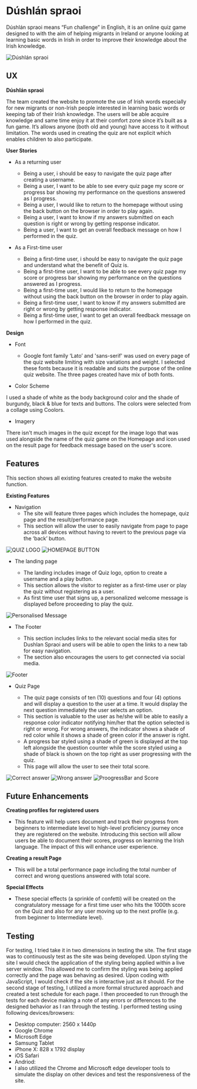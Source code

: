 # Dúshlán spraoi
Dúshlán spraoi means “Fun challenge” in English, it is an online quiz game designed to with the aim of helping migrants in Ireland or anyone looking at learning basic words in Irish in order to improve their knowledge about the Irish knowledge. 

![Dúshlán spraoi](https://github.com/RH-devs/Dushlan-spraoi/blob/main/assets/images/webiste-mockup.png)


## UX
__Dúshlán spraoi__

The team created the website to promote the use of Irish words especially for new migrants or non-Irish people interested in learning basic words or keeping tab of their Irish knowledge. The users will be able acquire knowledge and same time enjoy it at their comfort zone since it’s built as a fun game. It’s allows anyone (both old and young) have access to it without limitation. The words used in creating the quiz are not explicit which enables children to also participate.

**User Stories**

* As a returning user
  * Being a user, i should be easy to navigate the quiz page after creating a username.
  * Being a user, I want to be able to see every quiz page my score or progress bar showing my performance on the questions   answered as I progress.
  *	Being a user, I would like to return to the homepage without using the back button on the browser in order to play again.
  *	Being a user, I want to know if my answers submitted on each question is right or wrong by getting response indicator.
  * Being a user, I want to get an overall feedback message on how I performed in the quiz. 

* As a First-time user

  *	Being a first-time user, i should be easy to navigate the quiz page and understand what the benefit of Quiz is.
  *	Being a first-time user, I want to be able to see every quiz page my score or progress bar showing my performance on the questions answered as I progress.
  * Being a first-time user, I would like to return to the homepage without using the back button on the browser in order to play again.
  * Being a first-time user, I want to know if my answers submitted are right or wrong by getting response indicator. 
  * Being a first-time user, I want to get an overall feedback message on how I performed in the quiz.

__Design__

* Font

  * Google font family ‘Lato’ and 'sans-serif' was used on every page of the quiz website limiting with size variations and weight. I selected these fonts because it is readable and suits the purpose of the online quiz website. The three pages created have mix of both fonts. 

 * Color Scheme

I used a shade of white as the body background color and the shade of burgundy, black & blue for texts and buttons. The colors were selected from a collage using Coolors.

 * Imagery

There isn't much images in the quiz except for the image logo that was used alongside the name of the quiz game on the Homepage and icon used on the result page for feedback message based on the user's score.

## Features
 This section shows all existing features created to make the website function.

__Existing Features__

* Navigation
  * The site will feature three pages which includes the homepage, quiz page and the result/performance page. 
  * This section will allow the user to easily navigate from page to page across all devices without having to revert to the previous page via the ‘back’ button.
 
 ![QUIZ LOGO](https://github.com/RH-devs/Dushlan-spraoi/workspace/Dushlan-spraoi/assets/images/QUIZLOGO.PNG)
 ![HOMEPAGE BUTTON](https://github.com/RH-devs/Dushlan-spraoi/blob/main/assets/images/NAVBUTTON.PNG)

* The landing page

  * The landing includes image of Quiz logo, option to create a username and a play button.
  * This section allows the visitor to register as a first-time user or play the quiz without registering as a user.
  * As first time user that signs up, a personalized welcome message is displayed before proceeding to play the quiz.

![Personalised Message](https://github.com/RH-devs/Dushlan-spraoi/blob/main/assets/images/Personalized.message.PNG)

* The Footer

  * This section includes links to the relevant social media sites for Dushlan Spraoi and users will be able to open the links to a new tab for easy navigation.
  * The section also encourages the users to get connected via social media.

![Footer](https://github.com/RH-devs/Dushlan-spraoi/blob/main/assets/images/Dushlan-footer.PNG)

* Quiz Page

  * The quiz page consists of ten (10) questions and four (4) options and will display a question to the user at a time. It would display the next question immediately the user selects an option.
  * This section is valuable to the user as he/she will be able to easily a response color indicator notifying him/her that the option selected is right or wrong. For wrong answers, the indicator shows a shade of red color while it shows a shade of green color if the answer is right.
  * A progress bar styled using a shade of green is displayed at the top left alongside the question counter while the score styled using a shade of black is shown on the top right as user progressing with the quiz.
  * This page will allow the user to see their total score. 

![Correct answer](https://github.com/RH-devs/Dushlan-spraoi/blob/main/assets/images/correct-answer.PNG)
![Wrong answer](https://github.com/RH-devs/Dushlan-spraoi/blob/main/assets/images/wrong-answer.PNG)
![ProogressBar and Score](https://github.com/RH-devs/Dushlan-spraoi/blob/main/assets/images/ProgressBar-Score.PNG)


## Future Enhancements

__Creating profiles for registered users__

* This feature will help users document and track their progress from beginners to intermediate level to high-level proficiency journey once they are registered on the website. Introducing this section will allow users be able to document their scores, progress on learning the Irish language. The impact of this will enhance user experience.

__Creating a result Page__

* This will be a total performance page including the total number of correct and wrong questions answered with total score.

__Special Effects__

* These special effects (a sprinkle of confetti) will be created on the congratulatory message for a first time user who hits the 1000th score on the Quiz and also for any user moving up to the next profile (e.g. from beginner to Intermediate level).

## Testing

For testing, I tried take it in two dimensions in testing the site. The first stage was to continuously test as the site was being developed. Upon styling the site I would check the application of the styling being applied within a live server window. This allowed me to confirm the styling was being applied correctly and the page was behaving as desired. Upon coding with JavaScript, I would check if the site is interactive just as it should.
For the second stage of testing, I utilized a more formal structured approach and created a test schedule for each page. I then proceeded to run through the tests for each device making a note of any errors or differences to the designed behavior as I ran through the testing.
I performed testing using following devices/browsers:

* Desktop computer: 2560 x 1440p
 * Google Chrome
 * Microsoft Edge
*	Samsung Tablet
*	iPhone X: 828 x 1792 display
 * iOS Safari
* Andriod: 
* I also utilized the Chrome and Microsoft edge developer tools to simulate the display on other devices and test the responsiveness of the site.


